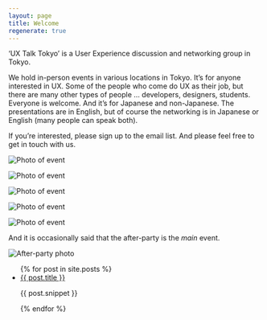 ```yaml
---
layout: page
title: Welcome
regenerate: true
---
```


‘UX Talk Tokyo’ is a User Experience discussion and networking group in Tokyo.

We hold in-person events in various locations in Tokyo. It’s for anyone interested in UX. Some of the people who come do UX as their job, but there are many other types of people … developers, designers, students. Everyone is welcome. And it’s for Japanese and non-Japanese. The presentations are in English, but of course the networking is in Japanese or English (many people can speak both).

If you’re interested, please sign up to the email list. And please feel free to get in touch with us.

![Photo of event](/assets/images/2016-09-13/CF8D3393-2534-40CF-8ADE-564E841C51BE_1_105_c.jpeg)

![Photo of event](/assets/images/2016-10-26/0A0EA0B5-9B07-4ABD-BBD0-06E402547501_1_105_c.jpeg)

![Photo of event](/assets/images/2016-10-26/A12C8A1D-B5D2-49D8-B050-7ACAEC6DEF82_1_105_c.jpeg)

![Photo of event](/assets/images/2016-11-21/08EE80D6-4528-415D-BDFE-4BB07896C47C_1_105_c.jpeg)

![Photo of event](/assets/images/2016-11-21/3262B189-5C9E-4069-87E5-113AA47715EE_1_105_c.jpeg)

And it is occasionally said that the after-party is the _main_ event.

![After-party photo](/assets/images/2016-09-13/CF8D3393-2534-40CF-8ADE-564E841C51BE_1_105_c.jpeg)

<ul>
  {% for post in site.posts %}
    <li>
      <a href="{{ post.url }}">{{ post.title }}</a>
      <p>{{ post.snippet }}</p>
    </li>
  {% endfor %}
</ul>
